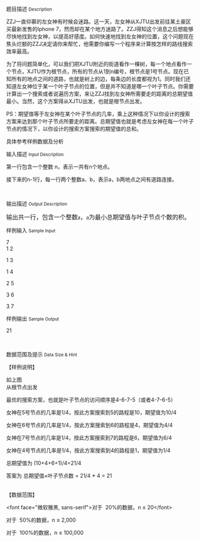 <div class="panel panel-default">
<div class="area-title">
<span>
题目描述
<small>Description</small>
</span></div>
<div class="panel-body">

<p style=""><span style="">ZZJ一直仰慕的左女神有时候会迷路。这一天，左女神从XJTU出发前往某土豪区买最新发售的Iphone 7，然而却在某个地方迷路了。ZZJ得知这个消息之后想能够尽快地找到左女神，以提高好感度。如何快速地找到左女神的位置，这个问题现在焦头烂额的ZZJ决定请你来帮忙，他需要你编写一个程序来计算按怎样的路线搜索效率最高。</span></p><p style=""><span style="">为了将问题简单化，可以我们把XJTU附近的街道看作一棵树，每一个地点看作一个节点，XJTU作为根节点，所有的节点从1到n编号，根节点是1号节点。现在已知所有的地点之间的道路，也就是树上的边，每条边的长度都视为1。同时我们还知道左女神位于某一个叶子节点的位置，但是并不知道是哪一个叶子节点。你需要计算出一个搜索或者说遍历方案，来让ZZJ找到左女神所需要走的距离的总期望值最小。当然，这个方案得从XJTU出发，也就是根节点出发。</span></p><p style=""><span style="">PS：期望值等于左女神在某个叶子节点的几率，乘上这种情况下以你设计的搜索方案来达到那个叶子节点所要走的距离。总期望值也就是考虑左女神在每一个叶子节点的情况下，以你设计的搜索方案搜索的期望值的总和。</span></p><p style=""><span style="">具体参考样例数据及分析</span></p>

</div>
</div>

<div class="panel panel-default">
<div class="area-title">
<span>
输入描述
<small>Input Description</small>
</span></div>
<div class="panel-body">
<p style=""><span style="">第一行包含一个整数 n，表示一共有n个地点。</span></p><p style=""><span style="">接下来的n-1行，每一行两个整数a、b，表示a，b两地点之间有道路连接。</span></p><p><br></p>

</div>
</div>
<div  class="panel panel-default">
<div class="area-title">
<span>
输出描述
<small>Output Description</small>
</span></div>
<div class="panel-body">

<p style="background: white;"><span style="font-size:16px;font-family:&#39;微软雅黑&#39;,&#39;sans-serif&#39;">输出共一行，包含一个整数a，a为最小总期望值与叶子节点个数的积。</span></p><p style="background: white;"></p>

</div>
</div>


<div class="panel panel-default">
<div class="area-title">
<span>
样例输入
<small>Sample Input</small>
</span></div>
<div class="panel-body">
<p style=""><span style="">7 <br> 1 2</span></p><p style=""><span style="">1 3</span></p><p style=""><span style="">1 4</span></p><p style=""><span style="">2 5</span></p><p style=""><span style="">3 6</span></p><p style=""><span style="">3 7</span></p>

</div>
</div>

<div class="panel panel-default">
<div class="area-title">
<span>
样例输出
<small>Sample Output</small>
</span></div>
<div class="panel-body">
<p style=""><span style="">21</span></p><p style=""><br></p>

</div>
</div>

<div class="panel panel-default">
<div class="area-title">
<span>
数据范围及提示
<small>Data Size & Hint</small>
</span></div>
<div class="panel-body">
<p style=""><span style="">【样例说明】</span></p><p style=""><span style="">如上图<br>从根节点出发</span></p><p style=""><span style="">最优的搜索方案，也就是叶子节点的访问顺序是4-6-7-5（或者4-7-6-5）</span></p><p style=""><span style="">女神在5号节点的几率是1/4，按此方案搜索到5的路程是10，期望值为10/4</span></p><p style=""><span style="">女神在6号节点的几率是1/4，按此方案搜索到6的路程是4，期望值为4/4</span></p><p style=""><span style="">女神在7号节点的几率是1/4，按此方案搜索到7的路程是6，期望值为6/4</span></p><p style=""><span style="">女神在4号节点的几率是1/4，按此方案搜索到4的路程是1，期望值为1/4</span></p><p style=""><span style="">总期望值为 (10+4+6+1)/4=21/4</span></p><p style=""><span style="">答案为 总期望值×叶子节点数 = 21/4 * 4 = 21</span></p><p style=""><span style=""><br> </span><span style="">【数据范围】</span></p><p style=""><span style="">&lt;font face="微软雅黑, sans-serif"&gt;<span style="">对于  20</span><span style="">%</span><span style="">的数据，</span><span style="">n </span><span style="">≤ 20</span>&lt;/font&gt;</span></p><p style=""><span style="">对于  50</span><span style="">%</span><span style="">的数据，</span><span style="">n </span><span style="">≤ 2,000</span></p><p style=""><span style=""> </span><span style=""></span><span style="">对于  100</span><span style="">%</span><span style="">的数据，</span><span style="">n </span><span style="">≤ 100,000</span><span style=""></span></p><p><br></p>
</div>
</div>
